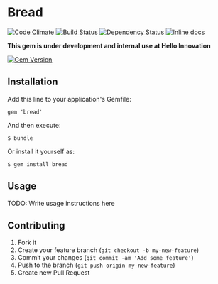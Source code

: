 # Bread

[![Code Climate](https://codeclimate.com/github/hi/bread.png)](https://codeclimate.com/github/hi/bread)
[![Build Status](https://travis-ci.org/hi/bread.svg?branch=master)](https://travis-ci.org/hi/bread)
[![Dependency Status](https://gemnasium.com/hi/bread.svg)](https://gemnasium.com/hi/bread)
[![Inline docs](http://inch-pages.github.io/github/hi/bread.png)](http://inch-pages.github.io/github/hi/bread)

__This gem is under development and internal use at Hello Innovation__

[![Gem Version](https://badge.fury.io/rb/bread.svg)](http://badge.fury.io/rb/bread)


## Installation

Add this line to your application's Gemfile:

    gem 'bread'

And then execute:

    $ bundle

Or install it yourself as:

    $ gem install bread

## Usage

TODO: Write usage instructions here

## Contributing

1. Fork it
2. Create your feature branch (`git checkout -b my-new-feature`)
3. Commit your changes (`git commit -am 'Add some feature'`)
4. Push to the branch (`git push origin my-new-feature`)
5. Create new Pull Request
